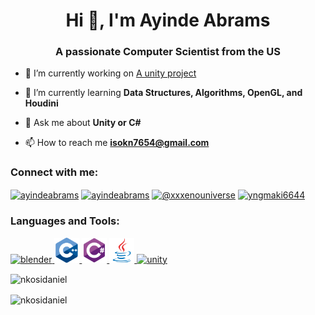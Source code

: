 <h1 align="center">Hi 👋, I'm Ayinde Abrams</h1>
<h3 align="center">A passionate Computer Scientist from the US</h3>

- 🔭 I’m currently working on [A unity project](https://github.com/NkosiDaniel/exciting-castle)

- 🌱 I’m currently learning **Data Structures, Algorithms, OpenGL, and Houdini**

- 💬 Ask me about **Unity or C#**

- 📫 How to reach me **isokn7654@gmail.com**

<h3 align="left">Connect with me:</h3>
<p align="left">
<a href="https://linkedin.com/in/ayindeabrams" target="blank"><img align="center" src="https://raw.githubusercontent.com/rahuldkjain/github-profile-readme-generator/master/src/images/icons/Social/linked-in-alt.svg" alt="ayindeabrams" height="30" width="40" /></a>
<a href="https://www.leetcode.com/ayindeabrams" target="blank"><img align="center" src="https://raw.githubusercontent.com/rahuldkjain/github-profile-readme-generator/master/src/images/icons/Social/leet-code.svg" alt="ayindeabrams" height="30" width="40" /></a>
<a href="https://www.hackerearth.com/@xxxenouniverse" target="blank"><img align="center" src="https://raw.githubusercontent.com/rahuldkjain/github-profile-readme-generator/master/src/images/icons/Social/hackerearth.svg" alt="@xxxenouniverse" height="30" width="40" /></a>
<a href="https://discord.gg/yngmaki6644" target="blank"><img align="center" src="https://raw.githubusercontent.com/rahuldkjain/github-profile-readme-generator/master/src/images/icons/Social/discord.svg" alt="yngmaki6644" height="30" width="40" /></a>
</p>

<h3 align="left">Languages and Tools:</h3>
<p align="left"> <a href="https://www.blender.org/" target="_blank" rel="noreferrer"> <img src="https://download.blender.org/branding/community/blender_community_badge_white.svg" alt="blender" width="40" height="40"/> </a> <a href="https://www.w3schools.com/cpp/" target="_blank" rel="noreferrer"> <img src="https://raw.githubusercontent.com/devicons/devicon/master/icons/cplusplus/cplusplus-original.svg" alt="cplusplus" width="40" height="40"/> </a> <a href="https://www.w3schools.com/cs/" target="_blank" rel="noreferrer"> <img src="https://raw.githubusercontent.com/devicons/devicon/master/icons/csharp/csharp-original.svg" alt="csharp" width="40" height="40"/> </a> <a href="https://www.java.com" target="_blank" rel="noreferrer"> <img src="https://raw.githubusercontent.com/devicons/devicon/master/icons/java/java-original.svg" alt="java" width="40" height="40"/> </a> <a href="https://unity.com/" target="_blank" rel="noreferrer"> <img src="https://www.vectorlogo.zone/logos/unity3d/unity3d-icon.svg" alt="unity" width="40" height="40"/> </a> </p>

<p><img align="center" src="https://github-readme-stats.vercel.app/api/top-langs?username=nkosidaniel&show_icons=true&locale=en&layout=compact" alt="nkosidaniel" /></p>

<p><img align="center" src="https://github-readme-streak-stats.herokuapp.com/?user=nkosidaniel&" alt="nkosidaniel" /></p>

